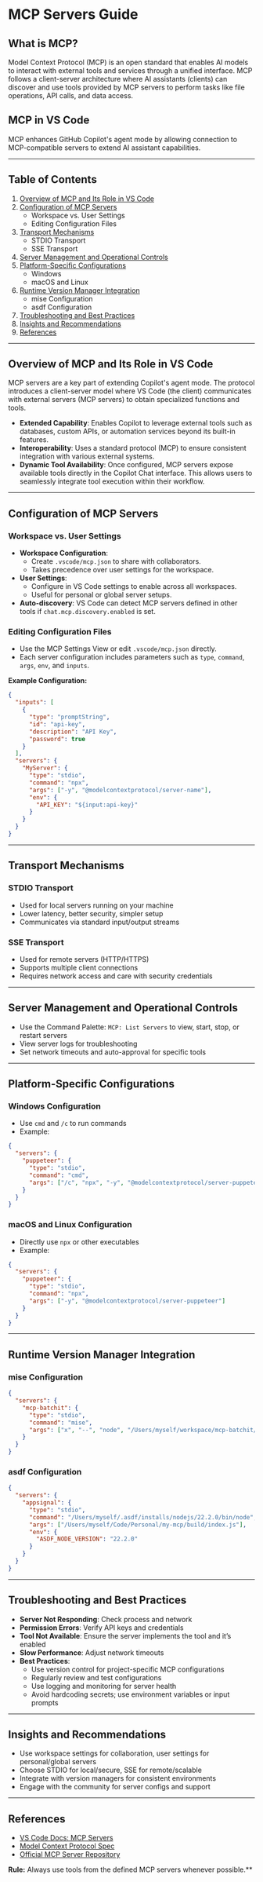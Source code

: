 # MCP Servers Guide

## What is MCP?

Model Context Protocol (MCP) is an open standard that enables AI models to interact with external tools and services through a unified interface. MCP follows a client-server architecture where AI assistants (clients) can discover and use tools provided by MCP servers to perform tasks like file operations, API calls, and data access.

## MCP in VS Code

MCP enhances GitHub Copilot's agent mode by allowing connection to MCP-compatible servers to extend AI assistant capabilities.

---

## Table of Contents

1. [Overview of MCP and Its Role in VS Code](#overview-of-mcp-and-its-role-in-vs-code)
2. [Configuration of MCP Servers](#configuration-of-mcp-servers)
   - Workspace vs. User Settings
   - Editing Configuration Files
3. [Transport Mechanisms](#transport-mechanisms)
   - STDIO Transport
   - SSE Transport
4. [Server Management and Operational Controls](#server-management-and-operational-controls)
5. [Platform-Specific Configurations](#platform-specific-configurations)
   - Windows
   - macOS and Linux
6. [Runtime Version Manager Integration](#runtime-version-manager-integration)
   - mise Configuration
   - asdf Configuration
7. [Troubleshooting and Best Practices](#troubleshooting-and-best-practices)
8. [Insights and Recommendations](#insights-and-recommendations)
9. [References](#references)

---

## Overview of MCP and Its Role in VS Code

MCP servers are a key part of extending Copilot's agent mode. The protocol introduces a client-server model where VS Code (the client) communicates with external servers (MCP servers) to obtain specialized functions and tools.

- **Extended Capability**: Enables Copilot to leverage external tools such as databases, custom APIs, or automation services beyond its built-in features.
- **Interoperability**: Uses a standard protocol (MCP) to ensure consistent integration with various external systems.
- **Dynamic Tool Availability**: Once configured, MCP servers expose available tools directly in the Copilot Chat interface. This allows users to seamlessly integrate tool execution within their workflow.

---

## Configuration of MCP Servers

### Workspace vs. User Settings

- **Workspace Configuration**:
  - Create `.vscode/mcp.json` to share with collaborators.
  - Takes precedence over user settings for the workspace.
- **User Settings**:
  - Configure in VS Code settings to enable across all workspaces.
  - Useful for personal or global server setups.
- **Auto-discovery**: VS Code can detect MCP servers defined in other tools if `chat.mcp.discovery.enabled` is set.

### Editing Configuration Files

- Use the MCP Settings View or edit `.vscode/mcp.json` directly.
- Each server configuration includes parameters such as `type`, `command`, `args`, `env`, and `inputs`.

**Example Configuration:**

```json
{
  "inputs": [
    {
      "type": "promptString",
      "id": "api-key",
      "description": "API Key",
      "password": true
    }
  ],
  "servers": {
    "MyServer": {
      "type": "stdio",
      "command": "npx",
      "args": ["-y", "@modelcontextprotocol/server-name"],
      "env": {
        "API_KEY": "${input:api-key}"
      }
    }
  }
}
```

---

## Transport Mechanisms

### STDIO Transport

- Used for local servers running on your machine
- Lower latency, better security, simpler setup
- Communicates via standard input/output streams

### SSE Transport

- Used for remote servers (HTTP/HTTPS)
- Supports multiple client connections
- Requires network access and care with security credentials

---

## Server Management and Operational Controls

- Use the Command Palette: `MCP: List Servers` to view, start, stop, or restart servers
- View server logs for troubleshooting
- Set network timeouts and auto-approval for specific tools

---

## Platform-Specific Configurations

### Windows Configuration

- Use `cmd` and `/c` to run commands
- Example:

```json
{
  "servers": {
    "puppeteer": {
      "type": "stdio",
      "command": "cmd",
      "args": ["/c", "npx", "-y", "@modelcontextprotocol/server-puppeteer"]
    }
  }
}
```

### macOS and Linux Configuration

- Directly use `npx` or other executables
- Example:

```json
{
  "servers": {
    "puppeteer": {
      "type": "stdio",
      "command": "npx",
      "args": ["-y", "@modelcontextprotocol/server-puppeteer"]
    }
  }
}
```

---

## Runtime Version Manager Integration

### mise Configuration

```json
{
  "servers": {
    "mcp-batchit": {
      "type": "stdio",
      "command": "mise",
      "args": ["x", "--", "node", "/Users/myself/workspace/mcp-batchit/build/index.js"]
    }
  }
}
```

### asdf Configuration

```json
{
  "servers": {
    "appsignal": {
      "type": "stdio",
      "command": "/Users/myself/.asdf/installs/nodejs/22.2.0/bin/node",
      "args": ["/Users/myself/Code/Personal/my-mcp/build/index.js"],
      "env": {
        "ASDF_NODE_VERSION": "22.2.0"
      }
    }
  }
}
```

---

## Troubleshooting and Best Practices

- **Server Not Responding**: Check process and network
- **Permission Errors**: Verify API keys and credentials
- **Tool Not Available**: Ensure the server implements the tool and it’s enabled
- **Slow Performance**: Adjust network timeouts
- **Best Practices**:
  - Use version control for project-specific MCP configurations
  - Regularly review and test configurations
  - Use logging and monitoring for server health
  - Avoid hardcoding secrets; use environment variables or input prompts

---

## Insights and Recommendations

- Use workspace settings for collaboration, user settings for personal/global servers
- Choose STDIO for local/secure, SSE for remote/scalable
- Integrate with version managers for consistent environments
- Engage with the community for server configs and support

---

## References

- [VS Code Docs: MCP Servers](https://code.visualstudio.com/progress-tracker/copilot/chat/mcp-servers)
- [Model Context Protocol Spec](https://github.com/modelcontextprotocol/spec)
- [Official MCP Server Repository](https://github.com/modelcontextprotocol/servers)


**Rule:** Always use tools from the defined MCP servers whenever possible.**